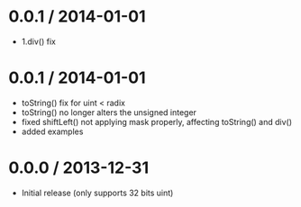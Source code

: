 0.0.1 / 2014-01-01
==================

* 1.div() fix

0.0.1 / 2014-01-01
==================

* toString() fix for uint < radix
* toString() no longer alters the unsigned integer
* fixed shiftLeft() not applying mask properly, affecting toString() and div()
* added examples

0.0.0 / 2013-12-31
==================

* Initial release (only supports 32 bits uint)

